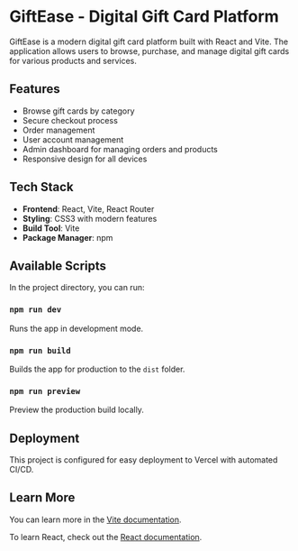 # GiftEase - Digital Gift Card Platform

GiftEase is a modern digital gift card platform built with React and Vite. The application allows users to browse, purchase, and manage digital gift cards for various products and services.

## Features

- Browse gift cards by category
- Secure checkout process
- Order management
- User account management
- Admin dashboard for managing orders and products
- Responsive design for all devices

## Tech Stack

- **Frontend**: React, Vite, React Router
- **Styling**: CSS3 with modern features
- **Build Tool**: Vite
- **Package Manager**: npm

## Available Scripts

In the project directory, you can run:

### `npm run dev`

Runs the app in development mode.

### `npm run build`

Builds the app for production to the `dist` folder.

### `npm run preview`

Preview the production build locally.

## Deployment

This project is configured for easy deployment to Vercel with automated CI/CD.

## Learn More

You can learn more in the [Vite documentation](https://vitejs.dev/guide/).

To learn React, check out the [React documentation](https://react.dev/).
